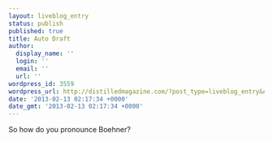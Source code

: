 ```yaml
---
layout: liveblog_entry
status: publish
published: true
title: Auto Draft
author:
  display_name: ''
  login: ''
  email: ''
  url: ''
wordpress_id: 3559
wordpress_url: http://distilledmagazine.com/?post_type=liveblog_entry&#038;p=3559
date: '2013-02-13 02:17:34 +0000'
date_gmt: '2013-02-13 02:17:34 +0000'
---
```

<p>So how do you pronounce Boehner?</p>
